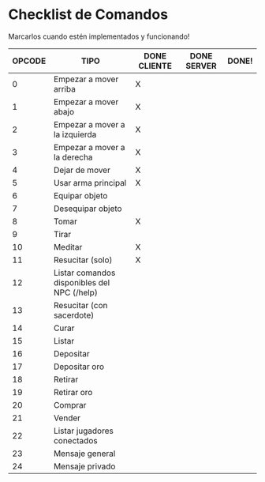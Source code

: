 # Checklist de Comandos

Marcarlos cuando estén implementados y funcionando!

| OPCODE | TIPO | DONE CLIENTE | DONE SERVER | DONE! |
|--------|------|--------------|-------------|-------|
| 0 | Empezar a mover arriba | X | | |
| 1 | Empezar a mover abajo | X | | |
| 2 | Empezar a mover a la izquierda | X | | |
| 3 | Empezar a mover a la derecha | X | | |
| 4 | Dejar de mover | X | | |
| 5 | Usar arma principal | X | | |
| 6 | Equipar objeto | | | |
| 7 | Desequipar objeto | | | |
| 8 | Tomar | X | | |
| 9 | Tirar | | | |
| 10 | Meditar | X | | |
| 11 | Resucitar (solo) | X | | |
| 12 | Listar comandos disponibles del NPC (/help) | | | |
| 13 | Resucitar (con sacerdote) | | | |
| 14 | Curar | | | |
| 15 | Listar | | | |
| 16 | Depositar | | | |
| 17 | Depositar oro | | | |
| 18 | Retirar | | | |
| 19 | Retirar oro | | | | 
| 20 | Comprar | | | |
| 21 | Vender | | | |
| 22 | Listar jugadores conectados | | | |
| 23 | Mensaje general | | | |
| 24 | Mensaje privado | | | |